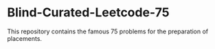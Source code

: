# Blind-Curated-Leetcode-75
This repository contains the famous 75 problems for the preparation of placements.  
